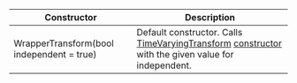 Constructor | Description
--- | ---
WrapperTransform(bool independent = true) | Default constructor. Calls [TimeVaryingTransform](../timevaryingtransform/timevaryingtransform.md) [constructor](../timevaryingtransform/constructors.md) with the given value for independent.
